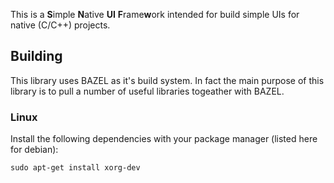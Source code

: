 This is a **S**imple **N**ative **UI** **F**rame**w**ork intended for build simple UIs for native (C/C++) projects.

## Building

This library uses BAZEL as it's build system. In fact the main purpose of this library is to pull a number of useful libraries togeather with BAZEL.

### Linux 

Install the following dependencies with your package manager (listed here for debian):

`sudo apt-get install xorg-dev`